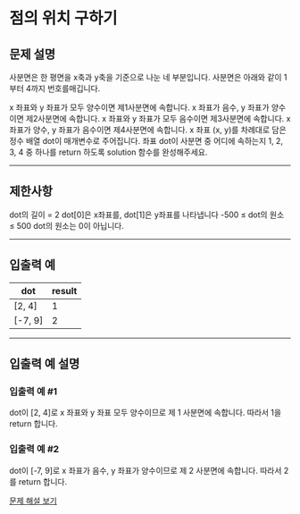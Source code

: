 # 점의 위치 구하기

## 문제 설명
사분면은 한 평면을 x축과 y축을 기준으로 나눈 네 부분입니다. 사분면은 아래와 같이 1부터 4까지 번호를매깁니다.

x 좌표와 y 좌표가 모두 양수이면 제1사분면에 속합니다.
x 좌표가 음수, y 좌표가 양수이면 제2사분면에 속합니다.
x 좌표와 y 좌표가 모두 음수이면 제3사분면에 속합니다.
x 좌표가 양수, y 좌표가 음수이면 제4사분면에 속합니다.
x 좌표 (x, y)를 차례대로 담은 정수 배열 dot이 매개변수로 주어집니다. 좌표 dot이 사분면 중 어디에 속하는지 1, 2, 3, 4 중 하나를 return 하도록 solution 함수를 완성해주세요.

---

## 제한사항
dot의 길이 = 2
dot[0]은 x좌표를, dot[1]은 y좌표를 나타냅니다
-500 ≤ dot의 원소 ≤ 500
dot의 원소는 0이 아닙니다.

---

## 입출력 예
| dot     | result |
|---------|--------|
| [2, 4]  | 1      |
| [-7, 9] | 2      |

---

## 입출력 예 설명

### 입출력 예 #1
dot이 [2, 4]로 x 좌표와 y 좌표 모두 양수이므로 제 1 사분면에 속합니다. 따라서 1을 return 합니다.

### 입출력 예 #2
dot이 [-7, 9]로 x 좌표가 음수, y 좌표가 양수이므로 제 2 사분면에 속합니다. 따라서 2를 return 합니다.

[문제 해설 보기](./문제해설.md)
